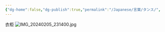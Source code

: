 ```yaml
---
{"dg-home":false,"dg-publish":true,"permalink":"/Japanese/言葉/タンス/","dgPassFrontmatter":true}
---
```


衣柜
![IMG_20240205_231400.jpg](/img/user/resources/%E8%91%AC%E9%80%81%E3%81%AE%E3%83%95%E3%83%AA%E3%83%BC%E3%83%AC%E3%83%B3/IMG_20240205_231400.jpg)
